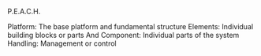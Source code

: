 P.E.A.C.H.

Platform: The base platform and fundamental structure
Elements: Individual building blocks or parts
And
Component: Individual parts of the system
Handling: Management or control

